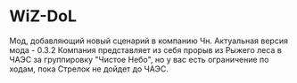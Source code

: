 ﻿# WiZ-DoL
Мод, добавляющий новый сценарий в компанию Чн. Актуальная версия мода - 0.3.2
Компания представляет из себя прорыв из Рыжего леса в ЧАЭС за группировку "Чистое Небо", но у вас есть ограничение по ходам, пока Стрелок не дойдет до ЧАЭС.
